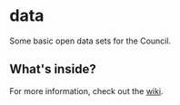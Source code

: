 data
====

Some basic open data sets for the Council.

## What's inside?

For more information, check out the [wiki](https://github.com/DCCouncil/data/wiki).